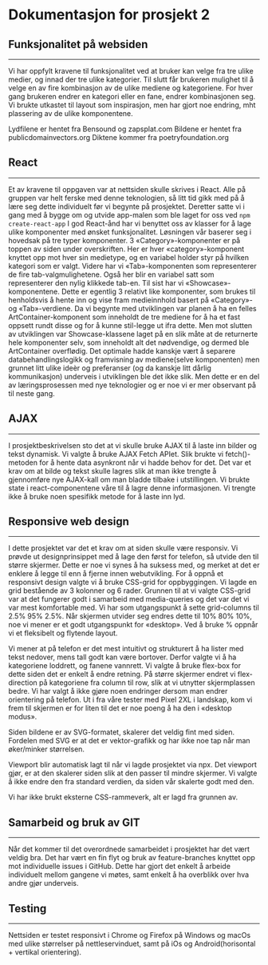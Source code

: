 # Dokumentasjon for prosjekt 2

## Funksjonalitet på websiden
---

Vi har oppfylt kravene til funksjonalitet ved at bruker kan velge fra tre ulike medier, og innad der tre ulike kategorier. Til slutt får brukeren mulighet til å velge en av fire kombinasjon av de ulike mediene og kategoriene. For hver gang brukeren endrer en kategori eller en fane, endrer kombinasjonen seg. Vi brukte utkastet til layout som inspirasjon, men har gjort noe endring, mht plassering av de ulike komponentene. 

Lydfilene er hentet fra Bensound og zapsplat.com
Bildene er hentet fra publicdomainvectors.org
Diktene kommer fra poetryfoundation.org

## React
---
Et av kravene til oppgaven var at nettsiden skulle skrives i React. Alle på gruppen var helt ferske med denne teknologien, så litt tid gikk med på å lære seg dette individuelt før vi begynte på prosjektet. Deretter satte vi i gang med å bygge om og utvide app-malen som ble laget for oss ved `npm create-react-app` 
I god React-ånd har vi benyttet oss av klasser for å lage ulike komponenter med ønsket funksjonalitet. Løsningen vår baserer seg i hovedsak på tre typer komponenter. 3 «Category»-komponenter er på toppen av siden under overskriften. Her er hver «category»-komponent knyttet opp mot hver sin medietype, og en variabel holder styr på hvilken kategori som er valgt. Videre har vi «Tab»-komponenten som representerer de fire tab-valgmulighetene. Også her blir en variabel satt som representerer den nylig klikkede tab-en. Til sist har vi «Showcase»-komponentene. Dette er egentlig 3 relativt like komponenter, som brukes til henholdsvis å hente inn og vise fram medieinnhold basert på «Category»- og «Tab»-verdiene.
Da vi begynte med utviklingen var planen å ha en felles ArtContainer-komponent som inneholdt de tre mediene for å ha et fast oppsett rundt disse og for å kunne stil-legge ut ifra dette. Men mot slutten av utviklingen var Showcase-klassene laget på en slik måte at de returnerte hele komponenter selv, som inneholdt alt det nødvendige, og dermed ble ArtContainer overflødig. Det optimale hadde kanskje vært å separere databehandlingslogikk og framvisning av mediene(selve komponenten) men grunnet litt ulike ideèr og preferanser (og da kanskje litt dårlig kommunikasjon) underveis i utviklingen ble det ikke slik. Men dette er en del av læringsprosessen med nye teknologier og er noe vi er mer observant på til neste gang.


## AJAX
---
I prosjektbeskrivelsen sto det at vi skulle bruke AJAX til å laste inn bilder og tekst dynamisk. Vi valgte å bruke AJAX Fetch APIet. Slik brukte vi fetch()-metoden for å hente data asynkront når vi hadde behov for det. Det var et krav om at bilde og tekst skulle lagres slik at man ikke trengte å gjennomføre nye AJAX-kall om man bladde tilbake i utstillingen. Vi brukte state i react-componentene våre til å lagre denne informasjonen. Vi trengte ikke å bruke noen spesifikk metode for å laste inn lyd.

## Responsive web design
---
I dette prosjektet var det et krav om at siden skulle være responsiv. Vi prøvde ut designprinsippet med å lage den først for telefon, så utvide den til større skjermer. Dette er noe vi synes å ha suksess med, og merket at det er enklere å legge til enn å fjerne innen webutvikling. For å oppnå et responsivt design valgte vi å bruke CSS-grid for oppbyggingen. Vi lagde en grid bestående av 3 kolonner og 6 rader. Grunnen til at vi valgte CSS-grid var at det fungerer godt i samarbeid med media-queries og det var det vi var mest komfortable med. Vi har som utgangspunkt å sette grid-columns til 2.5% 95% 2.5%. Når skjermen utvider seg endres dette til 10% 80% 10%, noe vi mener er et godt utgangspunkt for «desktop». Ved å bruke % oppnår vi et fleksibelt og flytende layout.


Vi mener at på telefon er det mest intuitivt og strukturert å ha lister med tekst nedover, mens tall godt kan være bortover. Derfor valgte vi å ha kategoriene loddrett, og fanene vannrett. Vi valgte å bruke flex-box for dette siden det er enkelt å endre retning. På større skjermer endret vi flex-direction på kategoriene fra column til row, slik at vi utnytter skjermplassen bedre.
Vi har valgt å ikke gjøre noen endringer dersom man endrer orientering på telefon. Ut i fra våre tester med Pixel 2XL i landskap, kom vi frem til skjermen er for liten til det er noe poeng å ha den i «desktop modus».

Siden bildene er av SVG-formatet, skalerer det veldig fint med siden. Fordelen med SVG er at det er vektor-grafikk og har ikke noe tap når man øker/minker størrelsen.

Viewport blir automatisk lagt til når vi lagde prosjektet via npx. Det viewport gjør, er at den skalerer siden slik at den passer til mindre skjermer. Vi valgte å ikke endre den fra standard verdien, da siden vår skalerte godt med den.

Vi har ikke brukt eksterne CSS-rammeverk, alt er lagd fra grunnen av.

## Samarbeid og bruk av GIT
--- 
Når det kommer til det overordnede samarbeidet i prosjektet har det vært veldig bra. Det har vært en fin flyt og bruk av feature-branches knyttet opp mot individuelle issues i GitHub. Dette har gjort det enkelt å arbeide individuelt mellom gangene vi møtes, samt enkelt å ha overblikk over hva andre gjør underveis.

## Testing
---
Nettsiden er testet responsivt i Chrome og Firefox på Windows og macOs med ulike størrelser på nettleservinduet, samt på iOs og Android(horisontal + vertikal orientering).

